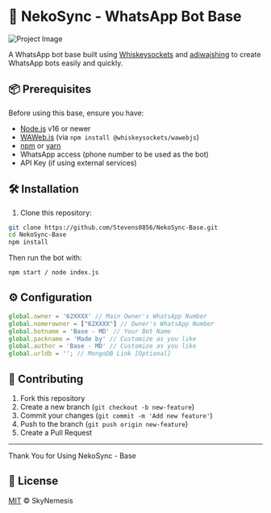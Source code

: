 # 🤖 NekoSync - WhatsApp Bot Base  

![Project Image](https://files.catbox.moe/ls0bg5.jpg)  

A WhatsApp bot base built using [Whiskeysockets](https://github.com/WhiskeySockets/WAWeb.js) and [adiwajshing](https://github.com/adiwajshing/Baileys) to create WhatsApp bots easily and quickly.  

## 📦 Prerequisites  
Before using this base, ensure you have:  
- [Node.js](https://nodejs.org/) v16 or newer  
- [WAWeb.js](https://github.com/WhiskeySockets/WAWeb.js) (via `npm install @whiskeysockets/wawebjs`)
- [npm](https://www.npmjs.com/) or [yarn](https://yarnpkg.com/)  
- WhatsApp access (phone number to be used as the bot)  
- API Key (if using external services)  

## 🛠️ Installation  
1. Clone this repository:  

```bash  
git clone https://github.com/Stevens0856/NekoSync-Base.git  
cd NekoSync-Base  
npm install  
```  

Then run the bot with:  

```bash  
npm start / node index.js  
```  

## ⚙️ Configuration  

```js  
global.owner = '62XXXX' // Main Owner's WhatsApp Number  
global.nomerowner = ["62XXXX"] // Owner's WhatsApp Number  
global.botname = 'Base - MD' // Your Bot Name  
global.packname = 'Made by' // Customize as you like  
global.author = 'Base - MD' // Customize as you like  
global.urldb = ''; // MongoDB Link [Optional]  
```  

## 🤝 Contributing  
1. Fork this repository  
2. Create a new branch (`git checkout -b new-feature`)  
3. Commit your changes (`git commit -m 'Add new feature'`)  
4. Push to the branch (`git push origin new-feature`)  
5. Create a Pull Request  

---  

Thank You for Using NekoSync - Base  

## 📄 License  
[MIT](LICENSE) © SkyNemesis  